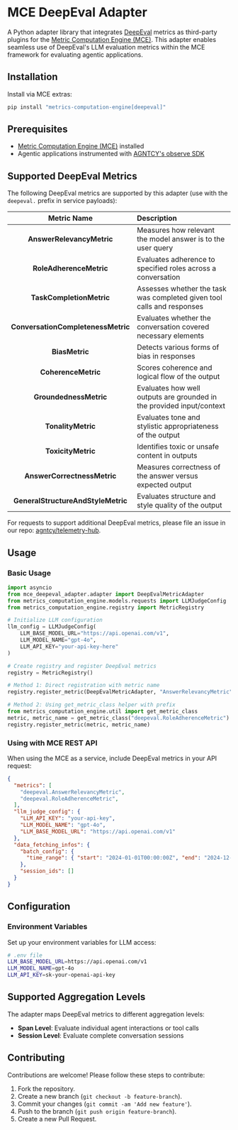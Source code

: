 # MCE DeepEval Adapter

A Python adapter library that integrates [DeepEval](https://github.com/confident-ai/deepeval) metrics as third-party plugins for the [Metric Computation Engine (MCE)](https://github.com/agntcy/telemetry-hub/tree/main/metrics_computation_engine). This adapter enables seamless use of DeepEval's LLM evaluation metrics within the MCE framework for evaluating agentic applications.

## Installation

Install via MCE extras:
```bash
pip install "metrics-computation-engine[deepeval]"
```

## Prerequisites

- [Metric Computation Engine (MCE)](https://github.com/agntcy/telemetry-hub/tree/main/metrics_computation_engine) installed
- Agentic applications instrumented with [AGNTCY's observe SDK](https://github.com/agntcy/observe)

## Supported DeepEval Metrics

The following DeepEval metrics are supported by this adapter (use with the `deepeval.` prefix in service payloads):

| Metric Name | Description |
| :---------: | :---------- |
| **AnswerRelevancyMetric** | Measures how relevant the model answer is to the user query |
| **RoleAdherenceMetric** | Evaluates adherence to specified roles across a conversation |
| **TaskCompletionMetric** | Assesses whether the task was completed given tool calls and responses |
| **ConversationCompletenessMetric** | Evaluates whether the conversation covered necessary elements |
| **BiasMetric** | Detects various forms of bias in responses |
| **CoherenceMetric** | Scores coherence and logical flow of the output |
| **GroundednessMetric** | Evaluates how well outputs are grounded in the provided input/context |
| **TonalityMetric** | Evaluates tone and stylistic appropriateness of the output |
| **ToxicityMetric** | Identifies toxic or unsafe content in outputs |
| **AnswerCorrectnessMetric** | Measures correctness of the answer versus expected output |
| **GeneralStructureAndStyleMetric** | Evaluates structure and style quality of the output |

For requests to support additional DeepEval metrics, please file an issue in our repo: [agntcy/telemetry-hub](https://github.com/agntcy/telemetry-hub).

## Usage

### Basic Usage

```python
import asyncio
from mce_deepeval_adapter.adapter import DeepEvalMetricAdapter
from metrics_computation_engine.models.requests import LLMJudgeConfig
from metrics_computation_engine.registry import MetricRegistry

# Initialize LLM configuration
llm_config = LLMJudgeConfig(
    LLM_BASE_MODEL_URL="https://api.openai.com/v1",
    LLM_MODEL_NAME="gpt-4o",
    LLM_API_KEY="your-api-key-here"
)

# Create registry and register DeepEval metrics
registry = MetricRegistry()

# Method 1: Direct registration with metric name
registry.register_metric(DeepEvalMetricAdapter, "AnswerRelevancyMetric")

# Method 2: Using get_metric_class helper with prefix
from metrics_computation_engine.util import get_metric_class
metric, metric_name = get_metric_class("deepeval.RoleAdherenceMetric")
registry.register_metric(metric, metric_name)
```

### Using with MCE REST API

When using the MCE as a service, include DeepEval metrics in your API request:

```json
{
  "metrics": [
    "deepeval.AnswerRelevancyMetric",
    "deepeval.RoleAdherenceMetric",
  ],
  "llm_judge_config": {
    "LLM_API_KEY": "your-api-key",
    "LLM_MODEL_NAME": "gpt-4o",
    "LLM_BASE_MODEL_URL": "https://api.openai.com/v1"
  },
  "data_fetching_infos": {
    "batch_config": {
      "time_range": { "start": "2024-01-01T00:00:00Z", "end": "2024-12-31T23:59:59Z" }
    },
    "session_ids": []
  }
}
```

## Configuration

### Environment Variables

Set up your environment variables for LLM access:

```bash
# .env file
LLM_BASE_MODEL_URL=https://api.openai.com/v1
LLM_MODEL_NAME=gpt-4o
LLM_API_KEY=sk-your-openai-api-key
```

## Supported Aggregation Levels

The adapter maps DeepEval metrics to different aggregation levels:

- **Span Level**: Evaluate individual agent interactions or tool calls
- **Session Level**: Evaluate complete conversation sessions

## Contributing

Contributions are welcome! Please follow these steps to contribute:

1. Fork the repository.
2. Create a new branch (`git checkout -b feature-branch`).
3. Commit your changes (`git commit -am 'Add new feature'`).
4. Push to the branch (`git push origin feature-branch`).
5. Create a new Pull Request.
